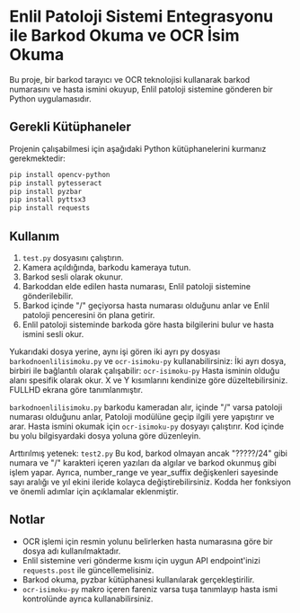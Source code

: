 # Enlil Patoloji Sistemi Entegrasyonu ile Barkod Okuma ve OCR İsim Okuma

Bu proje, bir barkod tarayıcı ve OCR teknolojisi kullanarak barkod numarasını ve hasta ismini okuyup, Enlil patoloji sistemine gönderen bir Python uygulamasıdır.

## Gerekli Kütüphaneler

Projenin çalışabilmesi için aşağıdaki Python kütüphanelerini kurmanız gerekmektedir:

```bash
pip install opencv-python
pip install pytesseract
pip install pyzbar
pip install pyttsx3
pip install requests
```

## Kullanım

1. `test.py` dosyasını çalıştırın.
2. Kamera açıldığında, barkodu kameraya tutun.
3. Barkod sesli olarak okunur.
4. Barkoddan elde edilen hasta numarası, Enlil patoloji sistemine gönderilebilir.
5. Barkod içinde "/" geçiyorsa hasta numarası olduğunu anlar ve Enlil patoloji penceresini ön plana getirir.
6. Enlil patoloji sisteminde barkoda göre hasta bilgilerini bulur ve hasta ismini sesli okur.

Yukarıdaki dosya yerine, aynı işi gören iki ayrı py dosyası `barkodnoenlilisimoku.py` ve `ocr-isimoku-py` kullanabilirsiniz:
İki ayrı dosya, birbiri ile bağlantılı olarak çalışabilir:
`ocr-isimoku-py` Hasta isminin olduğu alanı spesifik olarak okur. 
X ve Y kısımlarını kendinize göre düzeltebilirsiniz. 
FULLHD ekrana göre tanımlanmıştır.

`barkodnoenlilisimoku.py` barkodu kameradan alır, içinde "/" varsa patoloji numarası olduğunu anlar, Patoloji modülüne geçip ilgili yere yapıştırır ve arar. 
Hasta ismini okumak için `ocr-isimoku-py` dosyayı çalıştırır. 
Kod içinde bu yolu bilgisyardaki dosya yoluna göre düzenleyin.

Arttırılmış yetenek: `test2.py` Bu kod, barkod olmayan ancak "?????/24" gibi numara ve "/" karakteri içeren yazıları da algılar ve barkod okunmuş gibi işlem yapar. Ayrıca, number_range ve year_suffix değişkenleri sayesinde sayı aralığı ve yıl ekini ileride kolayca değiştirebilirsiniz. Kodda her fonksiyon ve önemli adımlar için açıklamalar eklenmiştir.


## Notlar

- OCR işlemi için resmin yolunu belirlerken hasta numarasına göre bir dosya adı kullanılmaktadır. 
- Enlil sistemine veri gönderme kısmı için uygun API endpoint'inizi `requests.post` ile güncellemelisiniz.
- Barkod okuma, pyzbar kütüphanesi kullanılarak gerçekleştirilir.
- `ocr-isimoku-py` makro içeren fareniz varsa tuşa tanımlayıp hasta ismi kontrolünde ayrıca kullanabilirsiniz.
```
